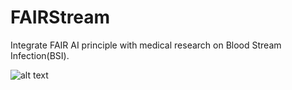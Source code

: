 # FAIRStream

Integrate FAIR AI principle with medical research on Blood Stream Infection(BSI).

![alt text](https://github.com/UVA-CAMA/FAIRStream/blob/main/poster.PNG)
